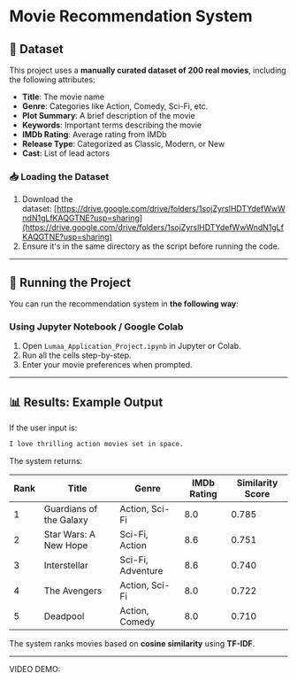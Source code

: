 # Movie Recommendation System

## 📌 Dataset

This project uses a **manually curated dataset of 200 real movies**, including the following attributes:

- **Title**: The movie name
- **Genre**: Categories like Action, Comedy, Sci-Fi, etc.
- **Plot Summary**: A brief description of the movie
- **Keywords**: Important terms describing the movie
- **IMDb Rating**: Average rating from IMDb
- **Release Type**: Categorized as Classic, Modern, or New
- **Cast**: List of lead actors

### 📥 Loading the Dataset

1. Download the dataset: [https://drive.google.com/drive/folders/1sojZyrslHDTYdefWwWndN1gLfKAQGTNE?usp=sharing](https://drive.google.com/drive/folders/1sojZyrslHDTYdefWwWndN1gLfKAQGTNE?usp=sharing)
2. Ensure it's in the same directory as the script before running the code.

---

## 🚀 Running the Project

You can run the recommendation system in **the following way**:

### Using Jupyter Notebook / Google Colab

1. Open `Lumaa_Application_Project.ipynb` in Jupyter or Colab.
2. Run all the cells step-by-step.
3. Enter your movie preferences when prompted.

---

## 📊 Results: Example Output

If the user input is:

```sh
I love thrilling action movies set in space.
```

The system returns:

| Rank | Title                   | Genre             | IMDb Rating | Similarity Score |
| ---- | ----------------------- | ----------------- | ----------- | ---------------- |
| 1    | Guardians of the Galaxy | Action, Sci-Fi    | 8.0         | 0.785            |
| 2    | Star Wars: A New Hope   | Sci-Fi, Action    | 8.6         | 0.751            |
| 3    | Interstellar            | Sci-Fi, Adventure | 8.6         | 0.740            |
| 4    | The Avengers            | Action, Sci-Fi    | 8.0         | 0.722            |
| 5    | Deadpool                | Action, Comedy    | 8.0         | 0.710            |

The system ranks movies based on **cosine similarity** using **TF-IDF**.

---
VIDEO DEMO: 

